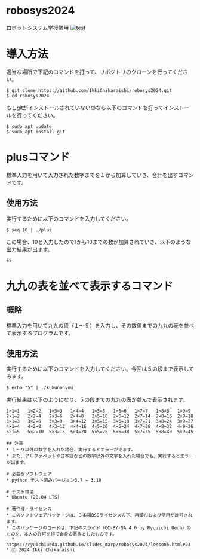 # robosys2024
ロボットシステム学授業用    [![test](https://github.com/IkkiChikaraishi/robosys2024/actions/workflows/test.yml/badge.svg)](https://github.com/IkkiChikaraishi/robosys2024/actions/workflows/test.yml)

# 導入方法
適当な場所で下記のコマンドを打って、リポジトリのクローンを行ってください。
```
$ git clone https://github.com/IkkiChikaraishi/robosys2024.git
$ cd robosys2024
```
もしgitがインストールされていないのなら以下のコマンドを打ってインストールを行ってください。
```
$ sudo apt update
$ sudo apt install git
```

# plusコマンド
標準入力を用いて入力された数字までを１から加算していき、合計を出すコマンドです。

## 使用方法
実行するために以下のコマンドを入力してください。
```
$ seq 10 | ./plus
```
この場合、10と入力したので1から10までの数が加算されていき、以下のような出力結果が出ます。
```
55
```

# 九九の表を並べて表示するコマンド
## 概略
標準入力を用いて九九の段（１～９）を入力し、その数値までの九九の表を並べて表示するプログラムです。

## 使用方法
実行するために以下のコマンドを入力してください。今回は５の段まで表示してみます。
```
$ echo "5" | ./kukunohyou
```
実行結果は以下のようになり、５の段までの九九の表が並んで表示されます。
```
1×1=1   1×2=2   1×3=3   1×4=4   1×5=5   1×6=6   1×7=7   1×8=8   1×9=9
2×1=2   2×2=4   2×3=6   2×4=8   2×5=10  2×6=12  2×7=14  2×8=16  2×9=18
3×1=3   3×2=6   3×3=9   3×4=12  3×5=15  3×6=18  3×7=21  3×8=24  3×9=27
4×1=4   4×2=8   4×3=12  4×4=16  4×5=20  4×6=24  4×7=28  4×8=32  4×9=36
5×1=5   5×2=10  5×3=15  5×4=20  5×5=25  5×6=30  5×7=35  5×8=40  5×9=45

## 注意
* １～９以外の数字を入れた場合、実行するとエラーがでます。
* また、アルファベットや日本語などの数字以外の文字を入れた場合でも、実行するとエラーが出ます。

# 必要なソフトウェア
* python テスト済みバージョン3.7 ~ 3.10

# テスト環境
* Ubuntu (20.04 LTS)

# 著作権・ライセンス
* このソフトウェアパッケージは、３条項BSDライセンスの下、再頒布および使用が許可されます。
* このパッケージのコードは、下記のスライド（CC-BY-SA 4.0 by Ryuuichi Ueda）のものを、本人の許可を得て自身の著作としたものです。
  *  https://ryuichiueda.github.io/slides_marp/robosys2024/lesson5.html#23
* ⓒ 2024 Ikki Chikaraishi 
